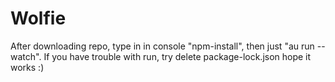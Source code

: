 # Wolfie
After downloading repo, type in in console "npm-install", then just "au run --watch". If you have trouble with run, try delete package-lock.json hope it works :)
